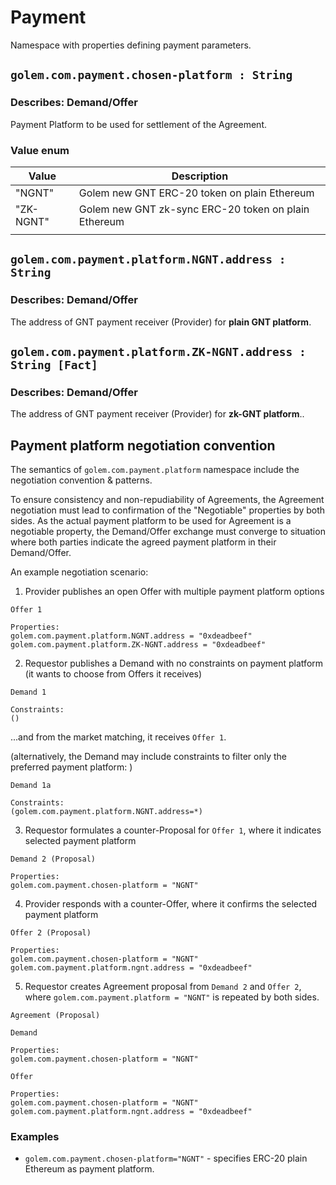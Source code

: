 # Payment
Namespace with properties defining payment parameters. 

## `golem.com.payment.chosen-platform : String`

### Describes: Demand/Offer

Payment Platform to be used for settlement of the Agreement.

### Value enum
| Value     | Description                                          |
| --------- | ---------------------------------------------------- |
| "NGNT"    | Golem new GNT ERC-20 token on plain Ethereum         |
| "ZK-NGNT" | Golem new GNT zk-sync ERC-20 token on plain Ethereum |
|           |                                                      |

## `golem.com.payment.platform.NGNT.address : String`

### Describes: Demand/Offer

The address of GNT payment receiver (Provider) for **plain GNT platform**.

## `golem.com.payment.platform.ZK-NGNT.address : String [Fact]`

### Describes: Demand/Offer

The address of GNT payment receiver (Provider) for **zk-GNT platform**..

## Payment platform negotiation convention

The semantics of `golem.com.payment.platform` namespace include the negotiation convention & patterns. 

To ensure consistency and non-repudiability of Agreements, the Agreement negotiation must lead to confirmation of the "Negotiable" properties by both sides. As the actual payment platform to be used for Agreement is a negotiable property, the Demand/Offer exchange must converge to situation where both parties indicate the agreed payment platform in their Demand/Offer.

An example negotiation scenario:

1. Provider publishes an open Offer with multiple payment platform options 
```
Offer 1

Properties:
golem.com.payment.platform.NGNT.address = "0xdeadbeef"
golem.com.payment.platform.ZK-NGNT.address = "0xdeadbeef"
```

2. Requestor publishes a Demand with no constraints on payment platform (it wants to choose from Offers it receives)

```
Demand 1

Constraints:
()
```
...and from the market matching, it receives `Offer 1`.

(alternatively, the Demand may include constraints to filter only the preferred payment platform: )
```
Demand 1a

Constraints:
(golem.com.payment.platform.NGNT.address=*)
```

3. Requestor formulates a counter-Proposal for `Offer 1`, where it indicates selected payment platform
```
Demand 2 (Proposal)

Properties:
golem.com.payment.chosen-platform = "NGNT"
```

4. Provider responds with a counter-Offer, where it confirms the selected payment platform
```
Offer 2 (Proposal)

Properties:
golem.com.payment.chosen-platform = "NGNT"
golem.com.payment.platform.ngnt.address = "0xdeadbeef"
```

5. Requestor creates Agreement proposal from `Demand 2` and `Offer 2`, where `golem.com.payment.platform = "NGNT"` is repeated by both sides. 
```
Agreement (Proposal)

Demand

Properties:
golem.com.payment.chosen-platform = "NGNT"

Offer

Properties:
golem.com.payment.chosen-platform = "NGNT"
golem.com.payment.platform.ngnt.address = "0xdeadbeef"

```

### **Examples**
* `golem.com.payment.chosen-platform="NGNT"` - specifies ERC-20 plain Ethereum as payment platform.
